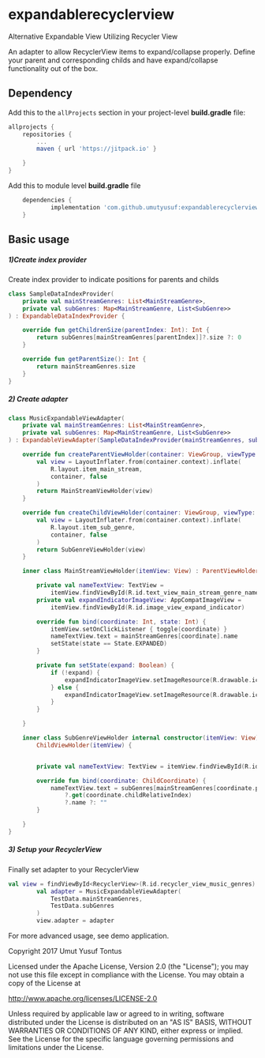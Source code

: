 # expandablerecyclerview
Alternative Expandable View Utilizing Recycler View

An adapter to allow RecyclerView items to expand/collapse properly. 
Define your parent and corresponding childs and have expand/collapse functionality out of the box.

## Dependency

Add this to the `allProjects` section in your project-level **build.gradle** file:
```gradle
allprojects {
    repositories {
        ...
        maven { url 'https://jitpack.io' }

    }
}
```

Add this to module level **build.gradle** file
```gradle
    dependencies {
	        implementation 'com.github.umutyusuf:expandablerecyclerview:2.0.0'
	}
```

## Basic usage

##### 1)Create index provider
Create index provider to indicate positions for parents and childs

```kotlin
class SampleDataIndexProvider(
    private val mainStreamGenres: List<MainStreamGenre>,
    private val subGenres: Map<MainStreamGenre, List<SubGenre>>
) : ExpandableDataIndexProvider {

    override fun getChildrenSize(parentIndex: Int): Int {
        return subGenres[mainStreamGenres[parentIndex]]?.size ?: 0
    }

    override fun getParentSize(): Int {
        return mainStreamGenres.size
    }
}
```

##### 2) Create adapter

```kotlin
class MusicExpandableViewAdapter(
    private val mainStreamGenres: List<MainStreamGenre>,
    private val subGenres: Map<MainStreamGenre, List<SubGenre>>
) : ExpandableViewAdapter(SampleDataIndexProvider(mainStreamGenres, subGenres)) {

    override fun createParentViewHolder(container: ViewGroup, viewType: Int): MainStreamViewHolder {
        val view = LayoutInflater.from(container.context).inflate(
            R.layout.item_main_stream,
            container, false
        )
        return MainStreamViewHolder(view)
    }

    override fun createChildViewHolder(container: ViewGroup, viewType: Int): SubGenreViewHolder {
        val view = LayoutInflater.from(container.context).inflate(
            R.layout.item_sub_genre,
            container, false
        )
        return SubGenreViewHolder(view)
    }

    inner class MainStreamViewHolder(itemView: View) : ParentViewHolder(itemView) {

        private val nameTextView: TextView =
            itemView.findViewById(R.id.text_view_main_stream_genre_name)
        private val expandIndicatorImageView: AppCompatImageView =
            itemView.findViewById(R.id.image_view_expand_indicator)

        override fun bind(coordinate: Int, state: Int) {
            itemView.setOnClickListener { toggle(coordinate) }
            nameTextView.text = mainStreamGenres[coordinate].name
            setState(state == State.EXPANDED)
        }

        private fun setState(expand: Boolean) {
            if (!expand) {
                expandIndicatorImageView.setImageResource(R.drawable.ic_arrow_down)
            } else {
                expandIndicatorImageView.setImageResource(R.drawable.ic_arrow_up)
            }
        }

    }

    inner class SubGenreViewHolder internal constructor(itemView: View) :
        ChildViewHolder(itemView) {


        private val nameTextView: TextView = itemView.findViewById(R.id.text_view_sub_genre_name)

        override fun bind(coordinate: ChildCoordinate) {
            nameTextView.text = subGenres[mainStreamGenres[coordinate.parentIndex]]
                ?.get(coordinate.childRelativeIndex)
                ?.name ?: ""
        }

    }
}
```
##### 3) Setup your RecyclerView
Finally set adapter to your RecyclerView
```kotlin
val view = findViewById<RecyclerView>(R.id.recycler_view_music_genres)
        val adapter = MusicExpandableViewAdapter(
            TestData.mainStreamGenres,
            TestData.subGenres
        )
        view.adapter = adapter
```

For more advanced usage, see demo application.

 Copyright 2017 Umut Yusuf Tontus

   Licensed under the Apache License, Version 2.0 (the "License");
   you may not use this file except in compliance with the License.
   You may obtain a copy of the License at

   http://www.apache.org/licenses/LICENSE-2.0

   Unless required by applicable law or agreed to in writing, software
   distributed under the License is distributed on an "AS IS" BASIS,
   WITHOUT WARRANTIES OR CONDITIONS OF ANY KIND, either express or implied.
   See the License for the specific language governing permissions and
   limitations under the License.
